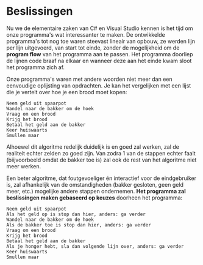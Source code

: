 # Beslissingen
Nu we de elementaire zaken van C# en Visual Studio kennen is het tijd om onze programma's wat interessanter te maken. De ontwikkelde programma's tot nog toe waren steevast lineair van opbouw, ze werden lijn per lijn uitgevoerd, van start tot einde, zonder de mogelijkheid om de **program flow** van het programma aan te passen. Het programma doorliep de lijnen code braaf na elkaar en wanneer deze aan het einde kwam sloot het programma zich af.

Onze programma's waren met andere woorden niet meer dan een eenvoudige oplijsting van opdrachten. Je kan het vergelijken met een lijst die je vertelt over hoe je een brood moet kopen:

<!---{line-numbers:false}--->
```text
Neem geld uit spaarpot
Wandel naar de bakker om de hoek
Vraag om een brood
Krijg het brood
Betaal het geld aan de bakker
Keer huiswaarts
Smullen maar
```


Alhoewel dit algoritme redelijk duidelijk is en goed zal werken, zal de realiteit echter zelden zo goed zijn. Van zodra 1 van de stappen echter faalt (biijvoorbeeld omdat de bakker toe is) zal ook de rest van het algoritme niet meer werken. 

Een beter algoritme, dat foutgevoeliger én interactief voor de eindgebruiker is, zal afhankelijk van de omstandigheden (bakker gesloten, geen geld meer, etc.) mogelijke andere stappen ondernemen. **Het programma zal beslissingen maken gebaseerd op keuzes** doorheen het programma:

<!---{line-numbers:false}--->
```text
Neem geld uit spaarpot
Als het geld op is stop dan hier, anders: ga verder
Wandel naar de bakker om de hoek
Als de bakker toe is stop dan hier, anders: ga verder
Vraag om een brood
Krijg het brood
Betaal het geld aan de bakker
Als je honger hebt, sla dan volgende lijn over, anders: ga verder
Keer huiswaarts
Smullen maar
```